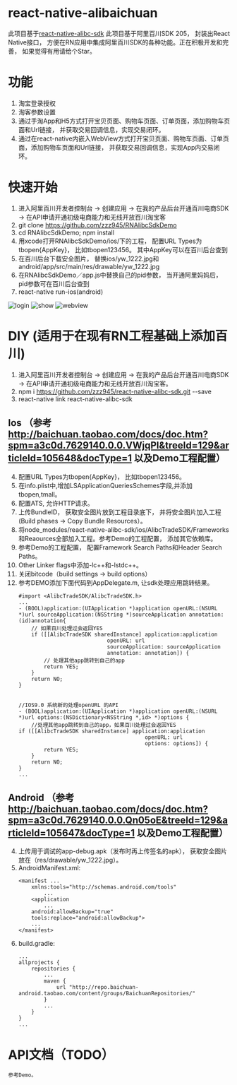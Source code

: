 
# react-native-alibaichuan

此项目基于[react-native-alibc-sdk](https://github.com/zzz945/react-native-alibc-sdk/)
此项目基于阿里百川SDK 205， 封装出React Native接口， 方便在RN应用中集成阿里百川SDK的各种功能。正在积极开发和完善， 如果觉得有用请给个Star。


# 功能
1. 淘宝登录授权
2. 淘客参数设置
3. 通过手淘App和H5方式打开宝贝页面、购物车页面、订单页面，添加购物车页面和Url链接， 并获取交易回调信息，实现交易闭环。
4. 通过在react-native内嵌入WebView方式打开宝贝页面、购物车页面、订单页面，添加购物车页面和Url链接， 并获取交易回调信息，实现App内交易闭环。

# 快速开始

1. 进入阿里百川开发者控制台 -> 创建应用 -> 在我的产品后台开通百川电商SDK -> 在API申请开通初级电商能力和无线开放百川淘宝客
2. git clone https://github.com/zzz945/RNAlibcSdkDemo
3. cd RNAlibcSdkDemo; npm install
4. 用xcode打开RNAlibcSdkDemo/ios/下的工程， 配置URL Types为tbopen{AppKey}， 比如tbopen123456。 其中AppKey可以在百川后台查到
5. 在百川后台下载安全图片， 替换ios/yw_1222.jpg和android/app/src/main/res/drawable/yw_1222.jpg
6. 在RNAlibcSdkDemo／app.js中替换自己的pid参数， 当开通阿里妈妈后， pid参数可在百川后台查到
7. react-native run-ios(android)

![login](https://cloud.githubusercontent.com/assets/21496977/25235890/0975d240-2619-11e7-80c4-b18b521f8906.gif)
![show](https://cloud.githubusercontent.com/assets/21496977/25235905/13f00f1a-2619-11e7-83db-20c7a8d2c41a.gif)
![webview](https://cloud.githubusercontent.com/assets/21496977/25235918/1beae8e8-2619-11e7-8297-ab7e36b02faf.gif)

# DIY (适用于在现有RN工程基础上添加百川)

1. 进入阿里百川开发者控制台 -> 创建应用 -> 在我的产品后台开通百川电商SDK -> 在API申请开通初级电商能力和无线开放百川淘宝客。
2. npm i https://github.com/zzz945/react-native-alibc-sdk.git --save
3. react-native link react-native-alibc-sdk

## Ios （参考 http://baichuan.taobao.com/docs/doc.htm?spm=a3c0d.7629140.0.0.VWjqPl&treeId=129&articleId=105648&docType=1 以及Demo工程配置）

4. 配置URL Types为tbopen{AppKey}， 比如tbopen123456。
5. 在info.plist中,增加LSApplicationQueriesSchemes字段,并添加tbopen,tmall。
6. 配置ATS, 允许HTTP请求。
7. 上传BundleID， 获取安全图片放到工程目录底下， 并将安全图片加入工程(Build phases -> 
Copy Bundle Resources）。
8. 将node_modules/react-native-alibc-sdk/ios/AlibcTradeSDK/Frameworks和Reaources全部加入工程。参考Demo的工程配置， 添加其它依赖库。
9. 参考Demo的工程配置， 配置Framework Search Paths和Header Search Paths。
10. Other Linker flags中添加-lc++和-lstdc++。
11. 关闭bitcode（build settings -> build options）
12. 参考DEMO添加下面代码到AppDelegate.m, 让sdk处理应用跳转结果。
	```
	#import <AlibcTradeSDK/AlibcTradeSDK.h>
	...
	- (BOOL)application:(UIApplication *)application openURL:(NSURL *)url sourceApplication:(NSString *)sourceApplication annotation:(id)annotation{
		// 如果百川处理过会返回YES
		if ([[AlibcTradeSDK sharedInstance] application:application
								openURL: url
								sourceApplication: sourceApplication
								annotation: annotation]) {
			// 处理其他app跳转到自己的app
			return YES;
		}
		return NO;
	}


	//IOS9.0 系统新的处理openURL 的API
	- (BOOL)application:(UIApplication *)application openURL:(NSURL *)url options:(NSDictionary<NSString *,id> *)options {
		//处理其他app跳转到自己的app，如果百川处理过会返回YES
	if ([[AlibcTradeSDK sharedInstance] application:application
											openURL: url
											options: options]) {
			return YES;
		}
		return NO;
	}
	...
	```

## Android （参考 http://baichuan.taobao.com/docs/doc.htm?spm=a3c0d.7629140.0.0.Qn05oE&treeId=129&articleId=105647&docType=1 以及Demo工程配置）

4. 上传用于调试的app-debug.apk（发布时再上传签名的apk）， 获取安全图片放在（res/drawable/yw_1222.jpg）。
5. AndroidManifest.xml:
	```
	<manifest ...
		xmlns:tools="http://schemas.android.com/tools"
			...
		<application
			...
		android:allowBackup="true"
		tools:replace="android:allowBackup">
		...
	</manifest>
	```
6. build.gradle:
	```
	...
	allprojects {
		repositories {
			...
			maven {
				url "http://repo.baichuan-android.taobao.com/content/groups/BaichuanRepositories/"
			}
			...
		}
	}
	...
	```
# API文档（TODO）

	参考Demo。
